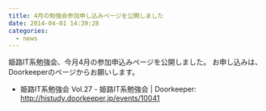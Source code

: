 ```yaml
---
title: 4月の勉強会参加申し込みページを公開しました
date: 2014-04-01 14:39:28
categories:
  - news
---
```


姫路IT系勉強会、今月4月の参加申込みページを公開しました。
お申し込みは、Doorkeeperのページからお願いします。

-   姫路IT系勉強会 Vol.27 - 姫路IT系勉強会 | Doorkeeper: <http://histudy.doorkeeper.jp/events/10041>
